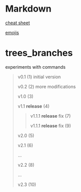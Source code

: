 # Markdown

[cheat sheet](https://github.com/adam-p/markdown-here/wiki/Markdown-Cheatsheet)

[emojis](https://gist.github.com/rxaviers/7360908)

# trees_branches
experiments with commands

> v0.1 (1) initial version
>
> v0.2 (2) more modifications
>
> v1.0 (3)
>
> v1.1 **release** (4)
>
>>
>> v1.1.1 **release** fix (7)
>>
>> v1.1.1 **release** fix (9)
>>
>
> v2.0 (5)
>
> v2.1 (6)
>
> ...
>
> v2.2 (8)
>
>...
>
> v2.3 (10)
